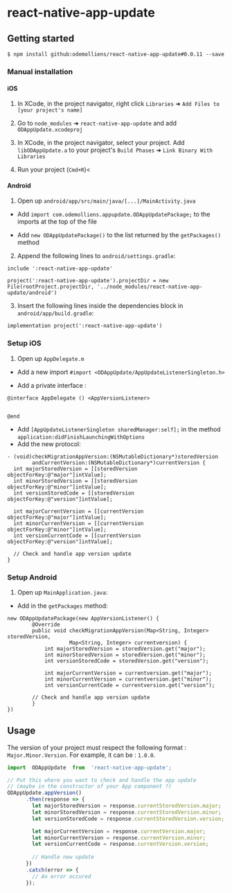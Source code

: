 # react-native-app-update

## Getting started

`$ npm install github:odemolliens/react-native-app-update#0.0.11 --save`

### Manual installation

#### iOS

1. In XCode, in the project navigator, right click `Libraries` ➜ `Add Files to [your project's name]`

2. Go to `node_modules` ➜ `react-native-app-update` and add `ODAppUpdate.xcodeproj`

3. In XCode, in the project navigator, select your project. Add `libODAppUpdate.a` to your project's `Build Phases` ➜ `Link Binary With Libraries`

4. Run your project (`Cmd+R`)<

#### Android

1. Open up `android/app/src/main/java/[...]/MainActivity.java`

- Add `import com.odemolliens.appupdate.ODAppUpdatePackage;` to the imports at the top of the file

- Add `new ODAppUpdatePackage()` to the list returned by the `getPackages()` method

2. Append the following lines to `android/settings.gradle`:

```
include ':react-native-app-update'

project(':react-native-app-update').projectDir = new File(rootProject.projectDir, '../node_modules/react-native-app-update/android')
```

3. Insert the following lines inside the dependencies block in `android/app/build.gradle`:

```
implementation project(':react-native-app-update')
```

### Setup iOS

1. Open up `AppDelegate.m` 

- Add a new import `#import <ODAppUpdate/AppUpdateListenerSingleton.h>`

- Add a private interface :

 ```
@interface AppDelegate () <AppVersionListener>


@end
```  

- Add `[AppUpdateListenerSingleton sharedManager:self];` in the method `application:didFinishLaunchingWithOptions`
- Add the new protocol:

```
- (void)checkMigrationAppVersion:(NSMutableDictionary*)storedVersion
		andCurrentVersion:(NSMutableDictionary*)currentVersion {
  int majorStoredVersion = [[storedVersion objectForKey:@"major"]intValue];
  int minorStoredVersion = [[storedVersion objectForKey:@"minor"]intValue];
  int versionStoredCode = [[storedVersion objectForKey:@"version"]intValue];
  
  int majorCurrentVersion = [[currentVersion objectForKey:@"major"]intValue];
  int minorCurrentVersion = [[currentVersion objectForKey:@"minor"]intValue];
  int versionCurrentCode = [[currentVersion objectForKey:@"version"]intValue];
  
  // Check and handle app version update
}
```
  
 ### Setup Android
 
1. Open up `MainApplication.java`:

- Add in the  `getPackages` method:

```
new ODAppUpdatePackage(new AppVersionListener() {  
	    @Override  
	    public void checkMigrationAppVersion(Map<String, Integer> storedVersion,
	    			Map<String, Integer> currentversion) {
            int majorStoredVersion = storedVersion.get("major");
            int minorStoredVersion = storedVersion.get("minor");
            int versionStoredCode = storedVersion.get("version");
	    
            int majorCurrentVersion = currentversion.get("major");
            int minorCurrentVersion = currentversion.get("minor");
            int versionCurrentCode = currentversion.get("version");
	    
	    // Check and handle app version update
        }  
})
```

## Usage

The version of your project must respect the following format : `Major.Minor.Version`. For example, it can be : `1.0.0`.

```javascript
import  ODAppUpdate  from  'react-native-app-update';

// Put this where you want to check and handle the app update
// (maybe in the constructor of your App component ?)
ODAppUpdate.appVersion()
      .then(response => {
      	let majorStoredVersion = response.currentStoredVersion.major;
        let minorStoredVersion = response.currentStoredVersion.minor;
        let versionStoredCode = response.currentStoredVersion.version;

        let majorCurrentVersion = response.currentVersion.major;
        let minorCurrentVersion = response.currentVersion.minor;
        let versionCurrentCode = response.currentVersion.version;
	
        // Handle new update
      })
      .catch(error => {
        // An error occured
      });
```
